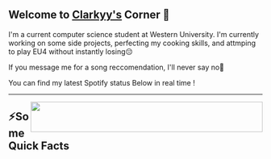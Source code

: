 <h2>Welcome to <a href="clarkyy.ca">Clarkyy's</a> Corner 👋</h2>

<p>I'm a current computer science student at Western University. I'm currently working on some side projects, perfecting my cooking skills, and attmping to play EU4 without instantly losing😔</p>

<p>If you message me for a song reccomendation, I'll never say no🤩</p>
<p>You can find my latest Spotify status Below in real time !</p>


---


<img align="right" src="https://spotify-now-playing-svg-git-main-inuayasha.vercel.app/api" width="460" height="60">

<h2>⚡️Some Quick Facts</h2>

